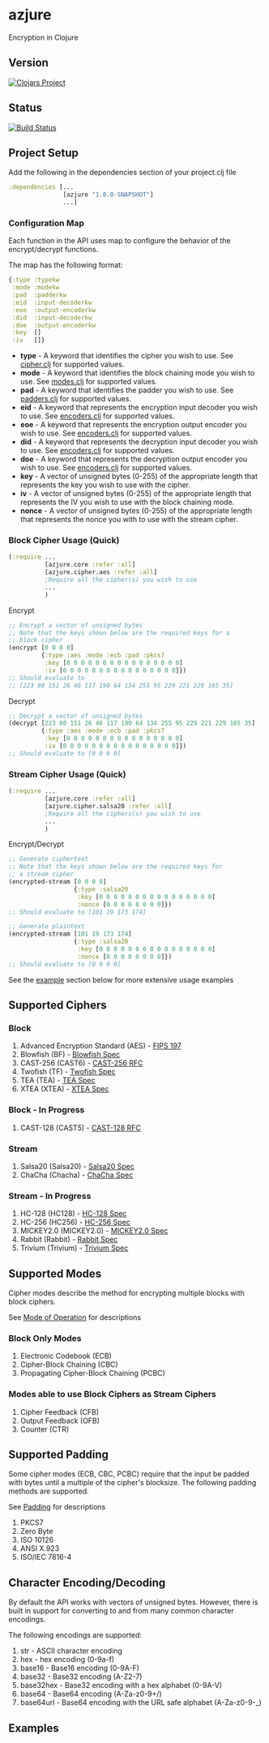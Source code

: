 [fips197]: http://csrc.nist.gov/publications/fips/fips197/fips-197.pdf
[blowfish]: https://www.schneier.com/paper-blowfish-fse.html
[cast256]: http://tools.ietf.org/html/rfc2612
[twofish]: http://www.schneier.com/paper-twofish-paper.pdf
[tea]: http://citeseer.ist.psu.edu/viewdoc/download?doi=10.1.1.45.281&rep=rep1&type=pdf
[xtea]: http://www.cix.co.uk/~klockstone/xtea.pdf
[cast128]: http://tools.ietf.org/html/rfc2144
[salsa20]: http://cr.yp.to/snuffle/spec.pdf
[chacha]: http://cr.yp.to/chacha/chacha-20080128.pdf
[hc128]: http://www.ecrypt.eu.org/stream/p3ciphers/hc/hc128_p3.pdf
[hc256]: http://www3.ntu.edu.sg/home/wuhj/research/hc/hc256_fse.pdf
[mickey2]: http://www.ecrypt.eu.org/stream/p3ciphers/mickey/mickey_p3.pdf
[rabbit]: http://tools.ietf.org/rfc/rfc4503.txt
[trivium]: http://www.ecrypt.eu.org/stream/p3ciphers/trivium/trivium_p3.pdf
[clojars]: http://clojars.org/azjure
[travis]: https://travis-ci.org/CraZySacX/azjure
[cipher]: https://github.com/CraZySacX/azjure/blob/master/src/azjure/cipher/cipher.clj
[encoders]: https://github.com/CraZySacX/azjure/blob/master/src/azjure/encoders.clj
[modes]: https://github.com/CraZySacX/azjure/blob/master/src/azjure/modes.clj
[padders]: https://github.com/CraZySacX/azjure/blob/master/src/azjure/padders.clj
[mode]: http://en.wikipedia.org/wiki/Block_cipher_mode_of_operation
[padding]: http://en.wikipedia.org/wiki/Padding_%28cryptography%29
azjure
======

Encryption in Clojure

## Version
[![Clojars Project](http://clojars.org/azjure/latest-version.svg)](clojars)

## Status
[![Build Status](https://travis-ci.org/CraZySacX/azjure.svg?branch=master)](travis)

## Project Setup
Add the following in the dependencies section of your project.clj file

```Clojure
:dependencies [...
               [azjure "1.0.0-SNAPSHOT"]
               ...]
```
### Configuration Map
Each function in the API uses map to configure the behavior of the
encrypt/decrypt functions.

The map has the following format:

```clojure
{:type :typekw
 :mode :modekw
 :pad  :padderkw
 :eid  :input-decoderkw
 :eoe  :output-encoderkw
 :did  :input-decoderkw
 :doe  :output-encoderkw
 :key  []
 :iv   []}
```

* **type** - A keyword that identifies the cipher you wish to use. See
[cipher.clj](cipher) for supported values.
* **mode** - A keyword that identifies the block chaining mode you wish to use.
See [modes.clj](modes) for supported values.
* **pad** - A keyword that identifies the padder you wish to use. See
[padders.clj](padders) for supported values.
* **eid** - A keyword that represents the encryption input decoder you wish to
use. See [encoders.clj](encoders) for supported values.
* **eoe** - A keyword that represents the encryption output encoder you wish to
use. See [encoders.clj](encoders) for supported values.
* **did** - A keyword that represents the decryption input decoder you wish to
use. See [encoders.clj](encoders) for supported values.
* **doe** - A keyword that represents the decryption output encoder you wish to
use. See [encoders.clj](encoders) for supported values.
* **key** - A vector of unsigned bytes (0-255) of the appropriate length that
represents the key you wish to use with the cipher.
* **iv** - A vector of unsigned bytes (0-255) of the appropriate length that
represents the IV you wish to use with the block chaining mode.
* **nonce** - A vector of unsigned bytes (0-255) of the appropriate length that
represents the nonce you with to use with the stream cipher.

### Block Cipher Usage (Quick)
```Clojure
(:require ...
          [azjure.core :refer :all]
          [azjure.cipher.aes :refer :all] 
          ;Require all the cipher(s) you wish to use
          ...
          )
```
Encrypt

```Clojure
;; Encrypt a vector of unsigned bytes
;; Note that the keys shown below are the required keys for a 
;; block cipher
(encrypt [0 0 0 0]
         {:type :aes :mode :ecb :pad :pkcs7
          :key [0 0 0 0 0 0 0 0 0 0 0 0 0 0 0 0]
          :iv [0 0 0 0 0 0 0 0 0 0 0 0 0 0 0 0]})
;; Should evaluate to
;; [223 80 151 26 46 117 190 64 134 255 95 229 221 229 165 35]
```

Decrypt

```Clojure
;; Decrypt a vector of unsigned bytes
(decrypt [223 80 151 26 46 117 190 64 134 255 95 229 221 229 165 35]
         {:type :aes :mode :ecb :pad :pkcs7
          :key [0 0 0 0 0 0 0 0 0 0 0 0 0 0 0 0]
          :iv [0 0 0 0 0 0 0 0 0 0 0 0 0 0 0 0]})
;; Should evaluate to [0 0 0 0]
```

### Stream Cipher Usage (Quick)

```Clojure
(:require ...
          [azjure.core :refer :all]
          [azjure.cipher.salsa20 :refer :all]
          ;Require all the ciphers(s) you wish to use
          ...
          )
```

Encrypt/Decrypt

```Clojure
;; Generate ciphertext
;; Note that the keys shown below are the required keys for
;; a stream cipher
(encrypted-stream [0 0 0 0]
                  {:type :salsa20
                   :key [0 0 0 0 0 0 0 0 0 0 0 0 0 0 0 0]
                   :nonce [0 0 0 0 0 0 0 0]})
;; Should evaluate to [101 19 173 174]

;; Generate plaintext
(encrypted-stream [101 19 173 174]
                  {:type :salsa20
                   :key [0 0 0 0 0 0 0 0 0 0 0 0 0 0 0 0]
                   :nonce [0 0 0 0 0 0 0 0]})
;; Should evaluate to [0 0 0 0]
```

See the [example](/README.md#Example) section below for more
extensive usage examples

## Supported Ciphers
### Block
1. Advanced Encryption Standard (AES) - [FIPS 197](fips197)
2. Blowfish (BF) - [Blowfish Spec](blowfish)
3. CAST-256 (CAST6) - [CAST-256 RFC](cast256)
4. Twofish (TF) - [Twofish Spec](twofish)
5. TEA (TEA) - [TEA Spec](tea)
6. XTEA (XTEA) - [XTEA Spec](xtea)

### Block - In Progress
1. CAST-128 (CAST5) - [CAST-128 RFC](cast128)

### Stream
1. Salsa20 (Salsa20) - [Salsa20 Spec](salsa20)
2. ChaCha (Chacha) - [ChaCha Spec](chacha)

### Stream - In Progress
1. HC-128 (HC128) - [HC-128 Spec](hc128)
2. HC-256 (HC256) - [HC-256 Spec](hc256)
3. MICKEY2.0 (MICKEY2.0) - [MICKEY2.0 Spec](mickey2)
4. Rabbit (Rabbit) - [Rabbit Spec](rabbit)
5. Trivium (Trivium) - [Trivium Spec](trivium)

## Supported Modes
Cipher modes describe the method for encrypting multiple blocks with block ciphers.

See [Mode of Operation](mode) for
descriptions

### Block Only Modes
1. Electronic Codebook (ECB)
2. Cipher-Block Chaining (CBC)
3. Propagating Cipher-Block Chaining (PCBC)

### Modes able to use Block Ciphers as Stream Ciphers
1. Cipher Feedback (CFB)
2. Output Feedback (OFB)
3. Counter (CTR)

## Supported Padding
Some cipher modes (ECB, CBC, PCBC) require that the input be padded with bytes
until a multiple of the cipher's blocksize.  The following padding methods are
supported.

See [Padding](padding) for
descriptions

1. PKCS7
2. Zero Byte
3. ISO 10126
4. ANSI X.923
5. ISO/IEC 7816-4

## Character Encoding/Decoding
By default the API works with vectors of unsigned bytes.  However, there is
built in support for converting to and from many common character encodings.

The following encodings are supported:

1. str       - ASCII character encoding
2. hex       - hex encoding (0-9a-f)
3. base16    - Base16 encoding (0-9A-F)
4. base32    - Base32 encoding (A-Z2-7)
5. base32hex - Base32 encoding with a hex alphabet (0-9A-V)
6. base64    - Base64 encoding (A-Za-z0-9+/)
7. base64url - Base64 encoding with the URL safe alphabet (A-Za-z0-9-_)

## Examples
